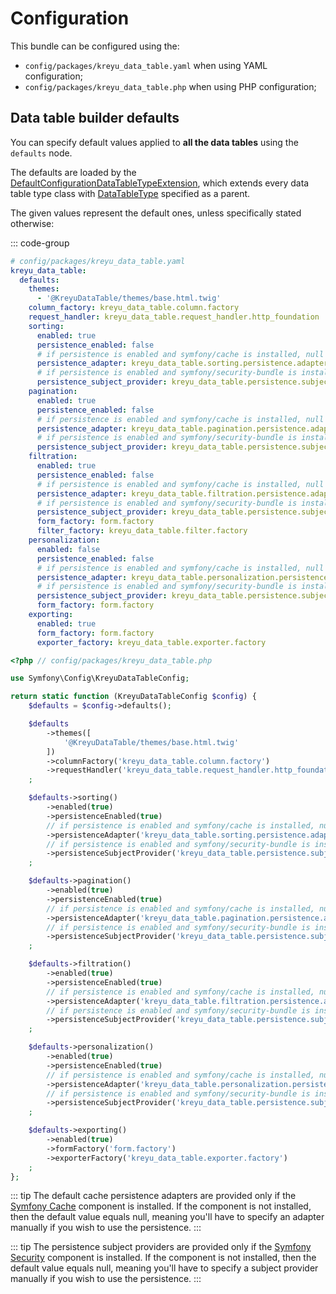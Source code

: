 # Configuration

This bundle can be configured using the:

- `config/packages/kreyu_data_table.yaml` when using YAML configuration;
- `config/packages/kreyu_data_table.php` when using PHP configuration;

## Data table builder defaults

You can specify default values applied to **all the data tables** using the `defaults` node.

The defaults are loaded by the [DefaultConfigurationDataTableTypeExtension](https://github.com/Kreyu/data-table-bundle/blob/main/src/Extension/Core/DefaultConfigurationDataTableTypeExtension.php),
which extends every data table type class with [DataTableType](https://github.com/Kreyu/data-table-bundle/blob/main/src/Type/DataTableType.php) specified as a parent.

The given values represent the default ones, unless specifically stated otherwise:

::: code-group
```yaml [YAML]
# config/packages/kreyu_data_table.yaml
kreyu_data_table:
  defaults:
    themes:
      - '@KreyuDataTable/themes/base.html.twig'
    column_factory: kreyu_data_table.column.factory
    request_handler: kreyu_data_table.request_handler.http_foundation
    sorting:
      enabled: true
      persistence_enabled: false
      # if persistence is enabled and symfony/cache is installed, null otherwise 
      persistence_adapter: kreyu_data_table.sorting.persistence.adapter.cache
      # if persistence is enabled and symfony/security-bundle is installed, null otherwise 
      persistence_subject_provider: kreyu_data_table.persistence.subject_provider.token_storage
    pagination:
      enabled: true
      persistence_enabled: false
      # if persistence is enabled and symfony/cache is installed, null otherwise 
      persistence_adapter: kreyu_data_table.pagination.persistence.adapter.cache
      # if persistence is enabled and symfony/security-bundle is installed, null otherwise 
      persistence_subject_provider: kreyu_data_table.persistence.subject_provider.token_storage
    filtration:
      enabled: true
      persistence_enabled: false
      # if persistence is enabled and symfony/cache is installed, null otherwise 
      persistence_adapter: kreyu_data_table.filtration.persistence.adapter.cache
      # if persistence is enabled and symfony/security-bundle is installed, null otherwise 
      persistence_subject_provider: kreyu_data_table.persistence.subject_provider.token_storage
      form_factory: form.factory
      filter_factory: kreyu_data_table.filter.factory
    personalization:
      enabled: false
      persistence_enabled: false
      # if persistence is enabled and symfony/cache is installed, null otherwise 
      persistence_adapter: kreyu_data_table.personalization.persistence.adapter.cache
      # if persistence is enabled and symfony/security-bundle is installed, null otherwise 
      persistence_subject_provider: kreyu_data_table.persistence.subject_provider.token_storage
      form_factory: form.factory
    exporting:
      enabled: true
      form_factory: form.factory
      exporter_factory: kreyu_data_table.exporter.factory
```

```php [PHP]
<?php // config/packages/kreyu_data_table.php 

use Symfony\Config\KreyuDataTableConfig;

return static function (KreyuDataTableConfig $config) {
    $defaults = $config->defaults();

    $defaults
        ->themes([
            '@KreyuDataTable/themes/base.html.twig'
        ])
        ->columnFactory('kreyu_data_table.column.factory')
        ->requestHandler('kreyu_data_table.request_handler.http_foundation')
    ;

    $defaults->sorting()
        ->enabled(true)
        ->persistenceEnabled(true)
        // if persistence is enabled and symfony/cache is installed, null otherwise
        ->persistenceAdapter('kreyu_data_table.sorting.persistence.adapter.cache')
        // if persistence is enabled and symfony/security-bundle is installed, null otherwise
        ->persistenceSubjectProvider('kreyu_data_table.persistence.subject_provider.token_storage')
    ;

    $defaults->pagination()
        ->enabled(true)
        ->persistenceEnabled(true)
        // if persistence is enabled and symfony/cache is installed, null otherwise
        ->persistenceAdapter('kreyu_data_table.pagination.persistence.adapter.cache')
        // if persistence is enabled and symfony/security-bundle is installed, null otherwise
        ->persistenceSubjectProvider('kreyu_data_table.persistence.subject_provider.token_storage')
    ;

    $defaults->filtration()
        ->enabled(true)
        ->persistenceEnabled(true)
        // if persistence is enabled and symfony/cache is installed, null otherwise
        ->persistenceAdapter('kreyu_data_table.filtration.persistence.adapter.cache')
        // if persistence is enabled and symfony/security-bundle is installed, null otherwise
        ->persistenceSubjectProvider('kreyu_data_table.persistence.subject_provider.token_storage')
    ;

    $defaults->personalization()
        ->enabled(true)
        ->persistenceEnabled(true)
        // if persistence is enabled and symfony/cache is installed, null otherwise
        ->persistenceAdapter('kreyu_data_table.personalization.persistence.adapter.cache')
        // if persistence is enabled and symfony/security-bundle is installed, null otherwise
        ->persistenceSubjectProvider('kreyu_data_table.persistence.subject_provider.token_storage')
    ;

    $defaults->exporting()
        ->enabled(true)
        ->formFactory('form.factory')
        ->exporterFactory('kreyu_data_table.exporter.factory')
    ;
};
```


::: tip
The default cache persistence adapters are provided only if the [Symfony Cache](https://symfony.com/doc/current/components/cache.html) component is installed.
If the component is not installed, then the default value equals null, meaning you'll have to specify an adapter manually if you wish to use the persistence.
:::

::: tip
The persistence subject providers are provided only if the [Symfony Security](https://symfony.com/doc/current/security.html) component is installed.
If the component is not installed, then the default value equals null, meaning you'll have to specify a subject provider manually if you wish to use the persistence.
:::
